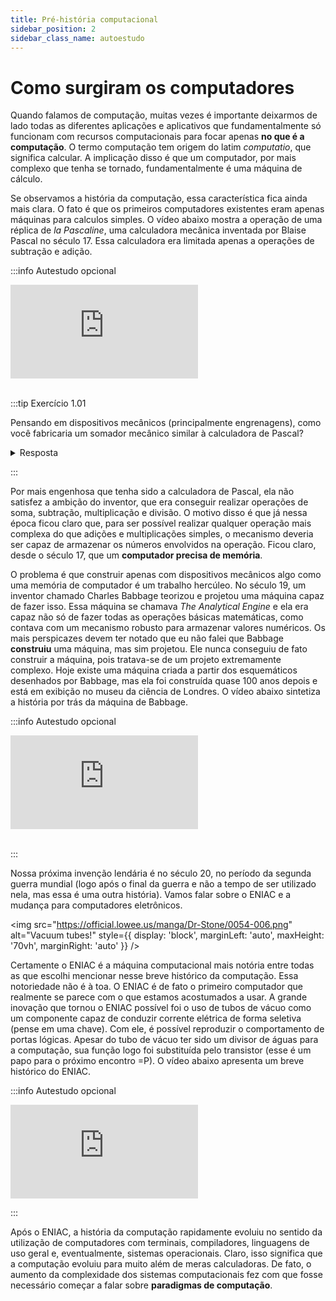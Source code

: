 ```yaml
---
title: Pré-história computacional
sidebar_position: 2
sidebar_class_name: autoestudo
---
```


# Como surgiram os computadores

Quando falamos de computação, muitas vezes é importante deixarmos de lado todas
as diferentes aplicações e aplicativos que fundamentalmente só funcionam com
recursos computacionais para focar apenas **no que é a computação**. O termo
computação tem origem do latim *computatio*, que significa calcular. A
implicação disso é que um computador, por mais complexo que tenha se tornado,
fundamentalmente é uma máquina de cálculo.

Se observamos a história da computação, essa característica fica ainda mais
clara. O fato é que os primeiros computadores existentes eram apenas máquinas
para calculos simples. O vídeo abaixo mostra a operação de uma réplica de *la
Pascaline*, uma calculadora mecânica inventada por Blaise Pascal no século 17.
Essa calculadora era limitada apenas a operações de subtração e adição.

:::info Autestudo opcional

<div style={{ textAlign: 'center' }}>
    <iframe 
        style={{
            display: 'block',
            margin: 'auto',
            width: '100%',
            height: '50vh',
        }}
        src="https://www.youtube.com/embed/GX4RQK__fQc" 
        frameborder="0" 
        allowFullScreen>
    </iframe>
</div>
<br/>

:::tip Exercício 1.01

Pensando em dispositivos mecânicos (principalmente engrenagens), como você
fabricaria um somador mecânico similar à calculadora de Pascal?

<details> 

<summary>Resposta</summary>
<p>
Não espere respostas para os exercícios desse material =)

Mas, vai lá, não vou te deixar 100% na mão. Dê uma olhada nesse outro vídeo,
mostrando como a calculadora de Pascal funciona por dentro:
</p>

<div style={{ textAlign: 'center' }}>
    <iframe 
        style={{
            display: 'block',
            margin: 'auto',
            width: '100%',
            height: '50vh',
        }}
        src="https://www.youtube.com/embed/hSl2WFfCTD8" 
        frameborder="0" 
        allowFullScreen>
    </iframe>
</div>

</details>

:::

Por mais engenhosa que tenha sido a calculadora de Pascal, ela não satisfez a
ambição do inventor, que era conseguir realizar operações de soma, subtração,
multiplicação e divisão. O motivo disso é que já nessa época ficou claro que,
para ser possível realizar qualquer operação mais complexa do que adições e
multiplicações simples, o mecanismo deveria ser capaz de armazenar os números
envolvidos na operação. Ficou claro, desde o século 17, que um **computador
precisa de memória**.

O problema é que construir apenas com dispositivos mecânicos algo como uma
memória de computador é um trabalho hercúleo. No século 19, um inventor chamado
Charles Babbage teorizou e projetou uma máquina capaz de fazer isso. Essa
máquina se chamava *The Analytical Engine* e ela era capaz não só de fazer
todas as operações básicas matemáticas, como contava com um mecanismo robusto
para armazenar valores numéricos. Os mais perspicazes devem ter notado que eu
não falei que Babbage **construiu** uma máquina, mas sim projetou. Ele nunca
conseguiu de fato construir a máquina, pois tratava-se de um projeto
extremamente complexo. Hoje existe uma máquina criada a partir dos esquemáticos
desenhados por Babbage, mas ela foi construída quase 100 anos depois e está em
exibição no museu da ciência de Londres. O vídeo abaixo sintetiza a história
por trás da máquina de Babbage.

:::info Autestudo opcional

<div style={{ textAlign: 'center' }}>
    <iframe 
        style={{
            display: 'block',
            margin: 'auto',
            width: '100%',
            height: '50vh',
        }}
        src="https://www.youtube.com/embed/XSkGY6LchJs" 
        frameborder="0" 
        allowFullScreen>
    </iframe>
</div>
<br/>

:::

Nossa próxima invenção lendária é no século 20, no período da segunda guerra
mundial (logo após o final da guerra e não a tempo de ser utilizado nela, mas
essa é uma outra história). Vamos falar sobre o ENIAC e a mudança para
computadores eletrônicos.

<img 
  src="https://official.lowee.us/manga/Dr-Stone/0054-006.png"
  alt="Vacuum tubes!"
  style={{ 
    display: 'block',
    marginLeft: 'auto',
    maxHeight: '70vh',
    marginRight: 'auto'
  }} 
/>
<br/>

Certamente o ENIAC é a máquina computacional mais notória entre todas as que
escolhi mencionar nesse breve histórico da computação. Essa notoriedade não é à
toa. O ENIAC é de fato o primeiro computador que realmente se parece com o que
estamos acostumados a usar. A grande inovação que tornou o ENIAC possível foi o
uso de tubos de vácuo como um componente capaz de conduzir corrente elétrica de
forma seletiva (pense em uma chave). Com ele, é possível reproduzir o
comportamento de portas lógicas. Apesar do tubo de vácuo ter sido um divisor de
águas para a computação, sua função logo foi substituída pelo transistor (esse
é um papo para o próximo encontro =P). O vídeo abaixo apresenta um breve
histórico do ENIAC.

:::info Autestudo opcional

<div style={{ textAlign: 'center' }}>
    <iframe 
        style={{
            display: 'block',
            margin: 'auto',
            width: '100%',
            height: '50vh',
        }}
        src="https://www.youtube.com/embed/dy0wpDfnpzo" 
        frameborder="0" 
        allowFullScreen>
    </iframe>
</div>

:::

Após o ENIAC, a história da computação rapidamente evoluiu no sentido da
utilização de computadores com terminais, compiladores, linguagens de uso geral
e, eventualmente, sistemas operacionais. Claro, isso significa que a computação
evoluiu para muito além de meras calculadoras. De fato, o aumento da
complexidade dos sistemas computacionais fez com que fosse necessário começar a
falar sobre **paradigmas de computação**.

